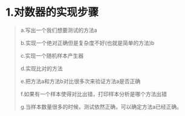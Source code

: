 # 1.对数器的实现步骤
> a.写出一个我们想要测试的方法a
>
> b.实现一个绝对正确但是复杂度不好(也就是简单的方法)b
>
> c.实现一个随机样本产生器
>
> d.实现比对的方法
>
> e.把方法a和方法b对比很多次来验证方法a是否正确
>
> f.如果有一个样本使得对比出错，打印样本分析是哪个方法出错
>
> g.当样本数量很多的时候，测试依然正确，可以确定方法a已经正确。
